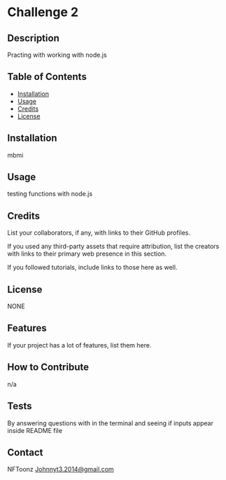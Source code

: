 # Challenge 2

## Description
Practing with working with node.js

## Table of Contents 


- [Installation](#installation)
- [Usage](#usage)
- [Credits](#credits)
- [License](#license)

## Installation
mbmi




## Usage
testing functions with node.js

## Credits

List your collaborators, if any, with links to their GitHub profiles.

If you used any third-party assets that require attribution, list the creators with links to their primary web presence in this section.

If you followed tutorials, include links to those here as well.

## License
NONE

## Features

If your project has a lot of features, list them here.

## How to Contribute
n/a

## Tests
By answering questions with in the terminal and seeing if inputs appear inside README file

## Contact 
NFToonz
Johnnyt3.2014@gmail.com


